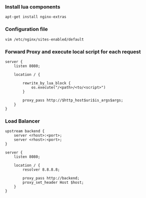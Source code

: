 ### Install lua components
```
apt-get install nginx-extras
```

### Configuration file
```
vim /etc/nginx/sites-enabled/default
```

### Forward Proxy and execute local script for each request
```
server {
    listen 8080;

    location / {

        rewrite_by_lua_block {
            os.execute("/<path>/<to/<script>")
        }

        proxy_pass http://$http_host$uri$is_args$args;
    }
}
```

### Load Balancer
```
upstream backend {
    server <rhost>:<port>;
    server <rhost>:<port>;
}

server {
    listen 8080;

    location / {
        resolver 8.8.8.8;

        proxy_pass http://backend;
        proxy_set_header Host $host;
    }
}
```

